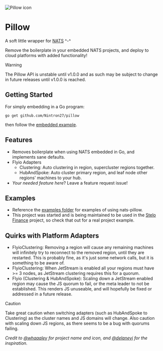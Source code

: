 ![Pillow icon](https://github.com/user-attachments/assets/7ed49aab-a998-4bef-80b4-230b6ad87690)

# Pillow
A soft little wrapper for [NATS](https://nats.io/) ^-^

Remove the boilerplate in your embedded NATS projects, and deploy to cloud platforms with added functionality!

> [!WARNING]
> The Pillow API is unstable until v1.0.0 and as such may be subject to change in future releases until v1.0.0 is reached.

## Getting Started
For simply embedding in a Go program:

```shell
go get github.com/Nintron27/pillow
```

then follow the [embedded example](./examples/embedded/embedded.go).

## Features
- Removes boilerplate when using NATS embedded in Go, and implements sane defaults.
- Flyio Adapters
  - Clustering: Auto clustering in region, supercluster regions together.
  - HubAndSpoke: Auto cluster primary region, and leaf node other regions' machines to your hub.
- *Your needed feature here*? Leave a feature request issue!

## Examples
- Reference the [examples folder](./examples) for examples of using nats-pillow.
- This project was started and is being maintained to be used in the [Stelo Finance](https://github.com/stelofinance/stelofinance) project, so check that out for a real project example. 

## Quirks with Platform Adapters
- FlyioClustering: Removing a region will cause any remaining machines will infinitely try to reconnect to the removed region, until they are restarted. This is probably fine, as it's just some network calls, but it is something to be aware of.
- FlyioClustering: When JetStream is enabled all your regions must have >= 3 nodes, as JetStream clustering requires this for a quorum.
- Flyio (Clustering & HubAndSpoke): Scaling down a JetStream enabled region may cause the JS quorum to fail, or the meta leader to not be established. This renders JS unuseable, and will hopefully be fixed or addressed in a future release.

> [!CAUTION]
> Take great caution when switching adapters (such as HubAndSpoke to Clustering) as the cluster names and JS domains will change.
> Also caution with scaling down JS regions, as there seems to be a bug with quorums failing.

*Credit to [@whaaaley](https://github.com/whaaaley) for project name and icon, and [@delaneyj](https://github.com/delaneyj) for the inspiration.*
